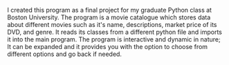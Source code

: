 I created this program as a final project for my graduate Python class at Boston University. 
The program is a movie catalogue which stores data about different movies such as it's name, descriptions, market price of its DVD, and genre.
It reads its classes from a different python file and imports it into the main program. 
The program is interactive and dynamic in nature; It can be expanded and it provides you with the option to choose from different options and go back if needed.
